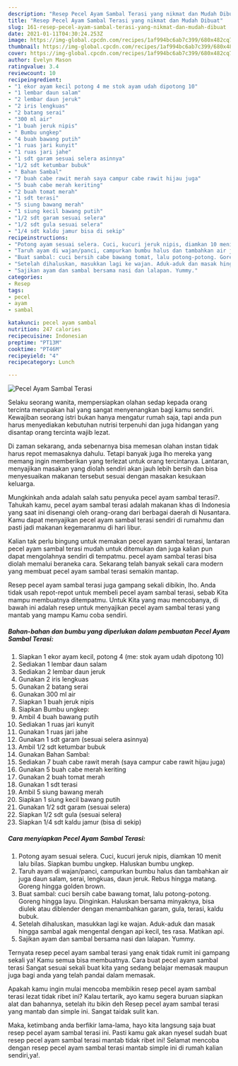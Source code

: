 ```yaml
---
description: "Resep Pecel Ayam Sambal Terasi yang nikmat dan Mudah Dibuat"
title: "Resep Pecel Ayam Sambal Terasi yang nikmat dan Mudah Dibuat"
slug: 161-resep-pecel-ayam-sambal-terasi-yang-nikmat-dan-mudah-dibuat
date: 2021-01-11T04:30:24.253Z
image: https://img-global.cpcdn.com/recipes/1af994bc6ab7c399/680x482cq70/pecel-ayam-sambal-terasi-foto-resep-utama.jpg
thumbnail: https://img-global.cpcdn.com/recipes/1af994bc6ab7c399/680x482cq70/pecel-ayam-sambal-terasi-foto-resep-utama.jpg
cover: https://img-global.cpcdn.com/recipes/1af994bc6ab7c399/680x482cq70/pecel-ayam-sambal-terasi-foto-resep-utama.jpg
author: Evelyn Mason
ratingvalue: 3.4
reviewcount: 10
recipeingredient:
- "1 ekor ayam kecil potong 4 me stok ayam udah dipotong 10"
- "1 lembar daun salam"
- "2 lembar daun jeruk"
- "2 iris lengkuas"
- "2 batang serai"
- "300 ml air"
- "1 buah jeruk nipis"
- " Bumbu ungkep"
- "4 buah bawang putih"
- "1 ruas jari kunyit"
- "1 ruas jari jahe"
- "1 sdt garam sesuai selera asinnya"
- "1/2 sdt ketumbar bubuk"
- " Bahan Sambal"
- "7 buah cabe rawit merah saya campur cabe rawit hijau juga"
- "5 buah cabe merah keriting"
- "2 buah tomat merah"
- "1 sdt terasi"
- "5 siung bawang merah"
- "1 siung kecil bawang putih"
- "1/2 sdt garam sesuai selera"
- "1/2 sdt gula sesuai selera"
- "1/4 sdt kaldu jamur bisa di sekip"
recipeinstructions:
- "Potong ayam sesuai selera. Cuci, kucuri jeruk nipis, diamkan 10 menit lalu bilas. Siapkan bumbu ungkep. Haluskan bumbu ungkep."
- "Taruh ayam di wajan/panci, campurkan bumbu halus dan tambahkan air juga daun salam, serai, lengkuas, daun jeruk. Rebus hingga matang. Goreng hingga golden brown."
- "Buat sambal: cuci bersih cabe bawang tomat, lalu potong-potong. Goreng hingga layu. Dinginkan. Haluskan bersama minyaknya, bisa diulek atau diblender dengan menambahkan garam, gula, terasi, kaldu bubuk."
- "Setelah dihaluskan, masukkan lagi ke wajan. Aduk-aduk dan masak hingga sambal agak mengental dengan api kecil, tes rasa. Matikan api."
- "Sajikan ayam dan sambal bersama nasi dan lalapan. Yummy."
categories:
- Resep
tags:
- pecel
- ayam
- sambal

katakunci: pecel ayam sambal 
nutrition: 247 calories
recipecuisine: Indonesian
preptime: "PT13M"
cooktime: "PT46M"
recipeyield: "4"
recipecategory: Lunch

---
```



![Pecel Ayam Sambal Terasi](https://img-global.cpcdn.com/recipes/1af994bc6ab7c399/680x482cq70/pecel-ayam-sambal-terasi-foto-resep-utama.jpg)

Selaku seorang wanita, mempersiapkan olahan sedap kepada orang tercinta merupakan hal yang sangat menyenangkan bagi kamu sendiri. Kewajiban seorang istri bukan hanya mengatur rumah saja, tapi anda pun harus menyediakan kebutuhan nutrisi terpenuhi dan juga hidangan yang disantap orang tercinta wajib lezat.

Di zaman  sekarang, anda sebenarnya bisa memesan olahan instan tidak harus repot memasaknya dahulu. Tetapi banyak juga lho mereka yang memang ingin memberikan yang terlezat untuk orang tercintanya. Lantaran, menyajikan masakan yang diolah sendiri akan jauh lebih bersih dan bisa menyesuaikan makanan tersebut sesuai dengan masakan kesukaan keluarga. 



Mungkinkah anda adalah salah satu penyuka pecel ayam sambal terasi?. Tahukah kamu, pecel ayam sambal terasi adalah makanan khas di Indonesia yang saat ini disenangi oleh orang-orang dari berbagai daerah di Nusantara. Kamu dapat menyajikan pecel ayam sambal terasi sendiri di rumahmu dan pasti jadi makanan kegemaranmu di hari libur.

Kalian tak perlu bingung untuk memakan pecel ayam sambal terasi, lantaran pecel ayam sambal terasi mudah untuk ditemukan dan juga kalian pun dapat mengolahnya sendiri di tempatmu. pecel ayam sambal terasi bisa diolah memalui beraneka cara. Sekarang telah banyak sekali cara modern yang membuat pecel ayam sambal terasi semakin mantap.

Resep pecel ayam sambal terasi juga gampang sekali dibikin, lho. Anda tidak usah repot-repot untuk membeli pecel ayam sambal terasi, sebab Kita mampu membuatnya ditempatmu. Untuk Kita yang mau mencobanya, di bawah ini adalah resep untuk menyajikan pecel ayam sambal terasi yang mantab yang mampu Kamu coba sendiri.

<!--inarticleads1-->

##### Bahan-bahan dan bumbu yang diperlukan dalam pembuatan Pecel Ayam Sambal Terasi:

1. Siapkan 1 ekor ayam kecil, potong 4 (me: stok ayam udah dipotong 10)
1. Sediakan 1 lembar daun salam
1. Sediakan 2 lembar daun jeruk
1. Gunakan 2 iris lengkuas
1. Gunakan 2 batang serai
1. Gunakan 300 ml air
1. Siapkan 1 buah jeruk nipis
1. Siapkan  Bumbu ungkep:
1. Ambil 4 buah bawang putih
1. Sediakan 1 ruas jari kunyit
1. Gunakan 1 ruas jari jahe
1. Gunakan 1 sdt garam (sesuai selera asinnya)
1. Ambil 1/2 sdt ketumbar bubuk
1. Gunakan  Bahan Sambal:
1. Sediakan 7 buah cabe rawit merah (saya campur cabe rawit hijau juga)
1. Gunakan 5 buah cabe merah keriting
1. Gunakan 2 buah tomat merah
1. Gunakan 1 sdt terasi
1. Ambil 5 siung bawang merah
1. Siapkan 1 siung kecil bawang putih
1. Gunakan 1/2 sdt garam (sesuai selera)
1. Siapkan 1/2 sdt gula (sesuai selera)
1. Siapkan 1/4 sdt kaldu jamur (bisa di sekip)




<!--inarticleads2-->

##### Cara menyiapkan Pecel Ayam Sambal Terasi:

1. Potong ayam sesuai selera. Cuci, kucuri jeruk nipis, diamkan 10 menit lalu bilas. Siapkan bumbu ungkep. Haluskan bumbu ungkep.
1. Taruh ayam di wajan/panci, campurkan bumbu halus dan tambahkan air juga daun salam, serai, lengkuas, daun jeruk. Rebus hingga matang. Goreng hingga golden brown.
1. Buat sambal: cuci bersih cabe bawang tomat, lalu potong-potong. Goreng hingga layu. Dinginkan. Haluskan bersama minyaknya, bisa diulek atau diblender dengan menambahkan garam, gula, terasi, kaldu bubuk.
1. Setelah dihaluskan, masukkan lagi ke wajan. Aduk-aduk dan masak hingga sambal agak mengental dengan api kecil, tes rasa. Matikan api.
1. Sajikan ayam dan sambal bersama nasi dan lalapan. Yummy.




Ternyata resep pecel ayam sambal terasi yang enak tidak rumit ini gampang sekali ya! Kamu semua bisa membuatnya. Cara buat pecel ayam sambal terasi Sangat sesuai sekali buat kita yang sedang belajar memasak maupun juga bagi anda yang telah pandai dalam memasak.

Apakah kamu ingin mulai mencoba membikin resep pecel ayam sambal terasi lezat tidak ribet ini? Kalau tertarik, ayo kamu segera buruan siapkan alat dan bahannya, setelah itu bikin deh Resep pecel ayam sambal terasi yang mantab dan simple ini. Sangat taidak sulit kan. 

Maka, ketimbang anda berfikir lama-lama, hayo kita langsung saja buat resep pecel ayam sambal terasi ini. Pasti kamu gak akan nyesel sudah buat resep pecel ayam sambal terasi mantab tidak ribet ini! Selamat mencoba dengan resep pecel ayam sambal terasi mantab simple ini di rumah kalian sendiri,ya!.

